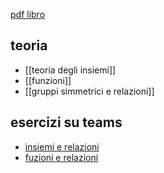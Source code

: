 [pdf libro](https://ocw.mit.edu/courses/electrical-engineering-and-computer-science/6-042j-mathematics-for-computer-science-fall-2010/readings/MIT6_042JF10_notes.pdf)

## teoria 
* [[teoria degli insiemi]]
* [[funzioni]]
* [[gruppi simmetrici e relazioni]]

## esercizi su teams
* [insiemi e relazioni](https://teams.microsoft.com/_?culture=en-us&country=us#/pdf/viewer/teamsSdk/https:~2F~2Funiroma2.sharepoint.com~2Fsites~2FBRENTI-8065619-MATEMATICA_DISCRETA_2~2FDocumenti%20condivisi~2FGeneral~2FEsercizi_Insiemi_e_Relazioni.pdf?threadId=19:6CTzjIhh_oCspyzNNtTVz0NZ67I7o_dz22Kk5y4e-ys1@thread.tacv2&subEntityId=%257B%2522viewParams%2522%253A%2522id%253D%25252Fsites%25252FBRENTI%25252D8065619%25252DMATEMATICA%25255FDISCRETA%25255F2%25252FDocumenti%252520condivisi%25252FGeneral%2526listurl%253D%25252Fsites%25252FBRENTI%25252D8065619%25252DMATEMATICA%25255FDISCRETA%25255F2%25252FDocumenti%252520condivisi%2526viewid%253D16be6f05%25252D3ab8%25252D452e%25252D8f44%25252D23288cba18b3%2522%257D&baseUrl=https:~2F~2Funiroma2.sharepoint.com~2Fsites~2FBRENTI-8065619-MATEMATICA_DISCRETA_2&fileId=edf37190-5d22-4195-8b71-b50ac5415854&ctx=openFilePreview&viewerAction=view)
* [fuzioni e relazioni](https://teams.microsoft.com/_?culture=en-us&country=us#/pdf/viewer/teamsSdk/https:~2F~2Funiroma2.sharepoint.com~2Fsites~2FBRENTI-8065619-MATEMATICA_DISCRETA_2~2FDocumenti%20condivisi~2FGeneral~2FEsercizi_Insiemi_e_Relazioni.pdf?threadId=19:6CTzjIhh_oCspyzNNtTVz0NZ67I7o_dz22Kk5y4e-ys1@thread.tacv2&subEntityId=%257B%2522viewParams%2522%253A%2522id%253D%25252Fsites%25252FBRENTI%25252D8065619%25252DMATEMATICA%25255FDISCRETA%25255F2%25252FDocumenti%252520condivisi%25252FGeneral%2526listurl%253D%25252Fsites%25252FBRENTI%25252D8065619%25252DMATEMATICA%25255FDISCRETA%25255F2%25252FDocumenti%252520condivisi%2526viewid%253D16be6f05%25252D3ab8%25252D452e%25252D8f44%25252D23288cba18b3%2522%257D&baseUrl=https:~2F~2Funiroma2.sharepoint.com~2Fsites~2FBRENTI-8065619-MATEMATICA_DISCRETA_2&fileId=edf37190-5d22-4195-8b71-b50ac5415854&ctx=openFilePreview&viewerAction=view)